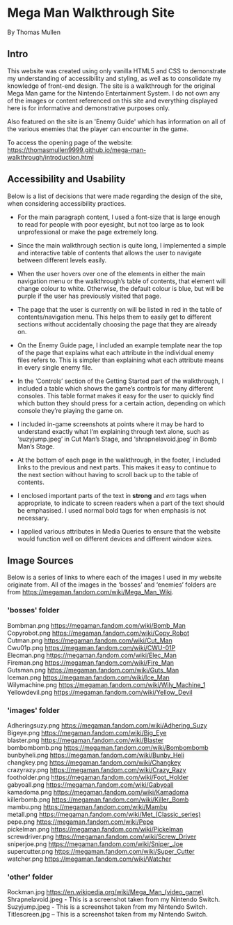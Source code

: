 # Mega Man Walkthrough Site

By Thomas Mullen

## Intro

This website was created using only vanilla HTML5 and CSS to demonstrate my understanding of accessibility and styling, as well as to consolidate my knowledge of front-end design. The site is a walkthrough for the original Mega Man game for the Nintendo Entertainment System. I do not own any of the images or content referenced on this site and everything displayed here is for informative and demonstrative purposes only.

Also featured on the site is an 'Enemy Guide' which has information on all of the various enemies that the player can encounter in the game.

To access the opening page of the website: https://thomasmullen9999.github.io/mega-man-walkthrough/introduction.html

## Accessibility and Usability

Below is a list of decisions that were made regarding the design of the site, when considering accessibility practices.

*	For the main paragraph content, I used a font-size that is large enough to read for people with poor eyesight, but not too large as to look unprofessional or make the page extremely long.

*	Since the main walkthrough section is quite long, I implemented a simple and interactive table of contents that allows the user to navigate between different levels easily. 

* When the user hovers over one of the elements in either the main navigation menu or the walkthrough’s table of contents, that element will change colour to white. Otherwise, the default colour is blue, but will be purple if the user has previously visited that page.

* The page that the user is currently on will be listed in red in the table of contents/navigation menu. This helps them to easily get to different sections without accidentally choosing the page that they are already on.

* On the Enemy Guide page, I included an example template near the top of the page that explains what each attribute in the individual enemy files refers to. This is simpler than explaining what each attribute means in every single enemy file. 

*	In the ‘Controls’ section of the Getting Started part of the walkthrough, I included a table which shows the game’s controls for many different consoles. This table format makes it easy for the user to quickly find which button they should press for a certain action, depending on which console they’re playing the game on.

*	I included in-game screenshots at points where it may be hard to understand exactly what I’m explaining through text alone, such as ‘suzyjump.jpeg’ in Cut Man’s Stage, and ‘shrapnelavoid.jpeg’ in Bomb Man’s Stage.

* At the bottom of each page in the walkthrough, in the footer, I included links to the previous and next parts. This makes it easy to continue to the next section without having to scroll back up to the table of contents.

* I enclosed important parts of the text in <strong>strong</strong> and <em>em</em> tags when appropriate, to indicate to screen readers when a part of the text should be emphasised. I used normal bold tags for when emphasis is not necessary. 

* I applied various attributes in Media Queries to ensure that the website would function well on different devices and different window sizes.

## Image Sources

Below is a series of links to where each of the images I used in my website originate from.
All of the images in the ‘bosses’ and ‘enemies’ folders are from https://megaman.fandom.com/wiki/Mega_Man_Wiki.

### 'bosses' folder

Bombman.png https://megaman.fandom.com/wiki/Bomb_Man<br>
Copyrobot.png https://megaman.fandom.com/wiki/Copy_Robot<br>
Cutman.png https://megaman.fandom.com/wiki/Cut_Man<br>
Cwu01p.png https://megaman.fandom.com/wiki/CWU-01P<br>
Elecman.png https://megaman.fandom.com/wiki/Elec_Man<br>
Fireman.png https://megaman.fandom.com/wiki/Fire_Man<br>
Gutsman.png https://megaman.fandom.com/wiki/Guts_Man<br>
Iceman.png https://megaman.fandom.com/wiki/Ice_Man<br>
Wilymachine.png https://megaman.fandom.com/wiki/Wily_Machine_1<br>
Yellowdevil.png https://megaman.fandom.com/wiki/Yellow_Devil<br>

### 'images' folder

Adheringsuzy.png https://megaman.fandom.com/wiki/Adhering_Suzy<br>
Bigeye.png https://megaman.fandom.com/wiki/Big_Eye<br>
blaster.png https://megaman.fandom.com/wiki/Blaster<br>
bombombomb.png https://megaman.fandom.com/wiki/Bombombomb<br>
bunbyheli.png https://megaman.fandom.com/wiki/Bunby_Heli<br>
changkey.png https://megaman.fandom.com/wiki/Changkey<br>
crazyrazy.png https://megaman.fandom.com/wiki/Crazy_Razy<br>
footholder.png https://megaman.fandom.com/wiki/Foot_Holder<br>
gabyoall.png https://megaman.fandom.com/wiki/Gabyoall<br>
kamadoma.png https://megaman.fandom.com/wiki/Kamadoma<br>
killerbomb.png https://megaman.fandom.com/wiki/Killer_Bomb<br>
mambu.png https://megaman.fandom.com/wiki/Mambu<br>
metall.png https://megaman.fandom.com/wiki/Met_(Classic_series)<br>
pepe.png https://megaman.fandom.com/wiki/Pepe<br>
pickelman.png https://megaman.fandom.com/wiki/Pickelman<br>
screwdriver.png https://megaman.fandom.com/wiki/Screw_Driver<br>
sniperjoe.png https://megaman.fandom.com/wiki/Sniper_Joe<br>
supercutter.png https://megaman.fandom.com/wiki/Super_Cutter<br>
watcher.png https://megaman.fandom.com/wiki/Watcher<br>

### 'other' folder

Rockman.jpg https://en.wikipedia.org/wiki/Mega_Man_(video_game)<br>
Shrapnelavoid.jpeg - This is a screenshot taken from my Nintendo Switch.<br>
Suzyjump.jpeg - This is a screenshot taken from my Nintendo Switch.<br>
Titlescreen.jpg – This is a screenshot taken from my Nintendo Switch.<br>
